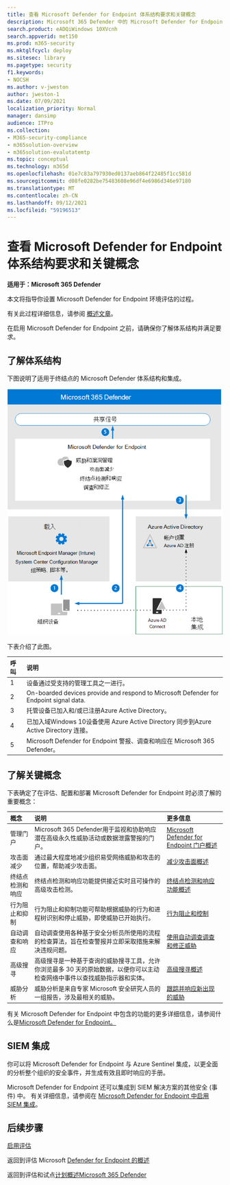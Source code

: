 ```yaml
---
title: 查看 Microsoft Defender for Endpoint 体系结构要求和关键概念
description: Microsoft 365 Defender 中的 Microsoft Defender for Endpoint 的技术图表将帮助你在构建试用实验室或Microsoft 365环境之前了解 microsoft Defender 中的身份。
search.product: eADQiWindows 10XVcnh
search.appverid: met150
ms.prod: m365-security
ms.mktglfcycl: deploy
ms.sitesec: library
ms.pagetype: security
f1.keywords:
- NOCSH
ms.author: v-jweston
author: jweston-1
ms.date: 07/09/2021
localization_priority: Normal
manager: dansimp
audience: ITPro
ms.collection:
- M365-security-compliance
- m365solution-overview
- m365solution-evalutatemtp
ms.topic: conceptual
ms.technology: m365d
ms.openlocfilehash: 01e7c83a797930ed0137aeb864f22485f1cc581d
ms.sourcegitcommit: d08fe0282be75483608e96df4e6986d346e97180
ms.translationtype: MT
ms.contentlocale: zh-CN
ms.lasthandoff: 09/12/2021
ms.locfileid: "59196513"
---
```

# <a name="review-microsoft-defender-for-endpoint-architecture-requirements-and-key-concepts"></a>查看 Microsoft Defender for Endpoint 体系结构要求和关键概念

**适用于：Microsoft 365 Defender**

本文将指导你设置 Microsoft Defender for Endpoint 环境评估的过程。

有关此过程详细信息，请参阅 [概述文章](eval-defender-endpoint-overview.md)。

在启用 Microsoft Defender for Endpoint 之前，请确保你了解体系结构并满足要求。

## <a name="understand-the-architecture"></a>了解体系结构

下图说明了适用于终结点的 Microsoft Defender 体系结构和集成。 

![将 Microsoft Defender for Office添加到 Defender 评估环境的步骤。](../../media/defender/m365-defender-endpoint-architecture.png)

下表介绍了此图。

呼叫 | 说明
:---|:---|
1 | 设备通过受支持的管理工具之一进行。 
2 | On-boarded devices provide and respond to Microsoft Defender for Endpoint signal data.
3 | 托管设备已加入和/或已注册Azure Active Directory。
4  | 已加入域Windows 10设备使用 Azure Active Directory 同步到Azure Active Directory 连接。
5  | Microsoft Defender for Endpoint 警报、调查和响应在 Microsoft 365 Defender。

## <a name="understand-key-concepts"></a>了解关键概念

下表确定了在评估、配置和部署 Microsoft Defender for Endpoint 时必须了解的重要概念： 

概念 | 说明 | 更多信息
:---|:---|:---|
管理门户 | Microsoft 365 Defender用于监视和协助响应潜在高级永久性威胁活动或数据泄露警报的门户。 | [Microsoft Defender for Endpoint 门户概述](/microsoft-365/security/defender-endpoint/portal-overview)
攻击面减少 | 通过最大程度地减少组织易受网络威胁和攻击的位置，帮助减少攻击面。 | [减少攻击面概述](/microsoft-365/security/defender-endpoint/overview-attack-surface-reduction)
终结点检测和响应 | 终结点检测和响应功能提供接近实时且可操作的高级攻击检测。 | [终结点检测和响应功能概述](/microsoft-365/security/defender-endpoint/overview-endpoint-detection-response)
行为阻止和抑制 | 行为阻止和抑制功能可帮助根据威胁的行为和进程树识别和停止威胁，即使威胁已开始执行。 | [行为阻止和控制](/microsoft-365/security/defender-endpoint/behavioral-blocking-containment)
自动调查和响应 | 自动调查使用各种基于安全分析员所使用的流程的检查算法，旨在检查警报并立即采取措施来解决违规问题。 | [使用自动调查调查和修正威胁](/microsoft-365/security/defender-endpoint/automated-investigations)
高级搜寻 | 高级搜寻是一种基于查询的威胁搜寻工具，允许你浏览最多 30 天的原始数据，以便你可以主动检查网络中事件以查找威胁指示器和实体。 | [高级搜寻概述](/microsoft-365/security/defender-endpoint/advanced-hunting-overview)
威胁分析 | 威胁分析是来自专家 Microsoft 安全研究人员的一组报告，涉及最相关的威胁。 | [跟踪并响应新出现的威胁](/microsoft-365/security/defender-endpoint/threat-analytics)


有关 Microsoft Defender for Endpoint 中包含的功能的更多详细信息，请参阅什么是[Microsoft Defender for Endpoint。](/microsoft-365/security/defender-endpoint/microsoft-defender-endpoint)

## <a name="siem-integration"></a>SIEM 集成

你可以将 Microsoft Defender for Endpoint 与 Azure Sentinel 集成，以更全面的分析整个组织的安全事件，并生成有效且即时响应的手册。 

Microsoft Defender for Endpoint 还可以集成到 SIEM 解决方案的其他安全 (事件) 中。 有关详细信息，请参阅在 [Microsoft Defender for Endpoint 中启用 SIEM 集成](/microsoft-365/security/defender-endpoint/enable-siem-integration)。


## <a name="next-steps"></a>后续步骤
[启用评估](eval-defender-endpoint-enable-eval.md)

返回到评估 Microsoft [Defender for Endpoint 的概述](eval-defender-endpoint-overview.md)

返回到评估和试点[计划概述Microsoft 365 Defender](eval-overview.md)

